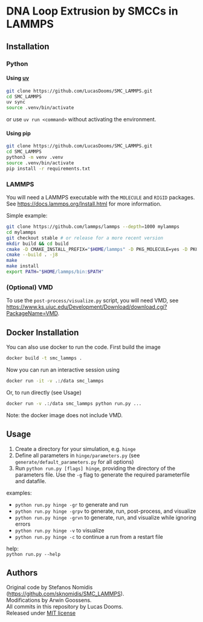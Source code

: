 # DNA Loop Extrusion by SMCCs in LAMMPS

## Installation

### Python

#### Using [uv](https://docs.astral.sh/uv/getting-started/installation/)
```sh
git clone https://github.com/LucasDooms/SMC_LAMMPS.git
cd SMC_LAMMPS
uv sync
source .venv/bin/activate
```
or use `uv run <command>` without activating the environment.

#### Using pip
```sh
git clone https://github.com/LucasDooms/SMC_LAMMPS.git
cd SMC_LAMMPS
python3 -m venv .venv
source .venv/bin/activate
pip install -r requirements.txt
```

### LAMMPS

You will need a LAMMPS executable with the `MOLECULE` and `RIGID` packages.  
See https://docs.lammps.org/Install.html for more information.

Simple example:
```sh
git clone https://github.com/lammps/lammps --depth=1000 mylammps
cd mylammps
git checkout stable # or release for a more recent version
mkdir build && cd build
cmake -D CMAKE_INSTALL_PREFIX="$HOME/lammps" -D PKG_MOLECULE=yes -D PKG_RIGID=yes ../cmake
cmake --build . -j8
make
make install
export PATH="$HOME/lammps/bin:$PATH"
```

### (Optional) VMD

To use the `post-process/visualize.py` script, you will need VMD, see  
https://www.ks.uiuc.edu/Development/Download/download.cgi?PackageName=VMD.

## Docker Installation

You can also use docker to run the code. First build the image
```sh
docker build -t smc_lammps .
```
Now you can run an interactive session using
```sh
docker run -it -v .:/data smc_lammps
```
Or, to run directly (see Usage)
```sh
docker run -v .:/data smc_lammps python run.py ...
```

Note: the docker image does not include VMD.

## Usage

1. Create a directory for your simulation, e.g. `hinge`
2. Define all parameters in `hinge/parameters.py` (see `generate/default_parameters.py` for all options)
3. Run `python run.py [flags] hinge`, providing the directory of the parameters file. Use the `-g` flag to generate the required parameterfile and datafile.

examples:
- `python run.py hinge -gr`   to generate and run
- `python run.py hinge -grpv` to generate, run, post-process, and visualize
- `python run.py hinge -grvn` to generate, run, and visualize while ignoring errors
- `python run.py hinge -v`    to visualize
- `python run.py hinge -c`    to continue a run from a restart file

help:  
`python run.py --help`


## Authors

Original code by Stefanos Nomidis (https://github.com/sknomidis/SMC_LAMMPS).  
Modifications by Arwin Goossens.  
All commits in this repository by Lucas Dooms.  
Released under [MIT license](LICENSE)
